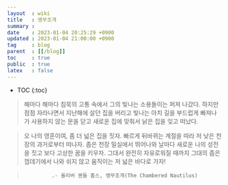 ```yaml
---
layout  : wiki
title   : 앵무조개
summary : 
date    : 2023-01-04 20:25:29 +0900
updated : 2023-01-04 21:00:00 +0900
tag     : blog
parent  : [[/blog]]
toc     : true
public  : true
latex   : false
---
```

* TOC
{:toc}


> 해마다 해마다 침묵의 고통 속에서
> 그의 빛나는 소용돌이는 퍼져 나갔다.
> 하지만 점점 자라나면서
> 지난해에 살던 집을 버리고
> 빛나는 아치 길을 부드럽게 빠져나가
> 사용하지 않는 문을 닫고
> 새로운 집에 맞춰서
> 낡은 집을 잊고 떠났다.

> 오 나의 영혼이여, 좀 더 넓은 집을 짓자.
> 빠르게 뒤바뀌는 계절을 따라
> 저 낮은 천장의 과거로부터 떠나자.
> 좁은 천장 밀실에서 뛰어나와
> 날마다 새로운 나의 성전을 짓고 보다 고상한 꿈을 키우자.
> 그대서 완전히 자유로워질 때까지
> 그대의 좁은 껍데기에서 나와 쉬지 않고 움직이는 저 넓은 바다로 가자!

>              .- 올리버 웬들 홈스, 앵무조개(The Chambered Nautilus)
